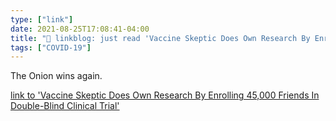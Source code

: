 ```yaml
---
type: ["link"]
date: 2021-08-25T17:08:41-04:00
title: "🔗 linkblog: just read 'Vaccine Skeptic Does Own Research By Enrolling 45,000 Friends In Double-Blind Clinical Trial'"
tags: ["COVID-19"]
---
```

The Onion wins again.
 
[link to 'Vaccine Skeptic Does Own Research By Enrolling 45,000 Friends In Double-Blind Clinical Trial'](https://www.theonion.com/vaccine-skeptic-does-own-research-by-enrolling-45-000-f-1847556258)
